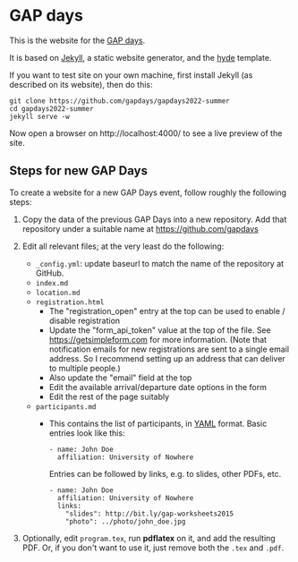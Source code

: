 # GAP days

This is the website for the [GAP days](https://www.gapdays.de/gapdays2022-summer).

It is based on [Jekyll](https://jekyllrb.com/), a static website generator, and the [hyde](https://github.com/poole/hyde/) template.

If you want to test site on your own machine, first install Jekyll (as described on its website), then do this:

```
git clone https://github.com/gapdays/gapdays2022-summer
cd gapdays2022-summer
jekyll serve -w
```
Now open a browser on http://localhost:4000/ to see a live preview of the site.

## Steps for new GAP Days

To create a website for a new GAP Days event, follow roughly the following steps:

1. Copy the data of the previous GAP Days into a new repository.
   Add that repository under a suitable name at https://github.com/gapdays

2. Edit all relevant files; at the very least do the following:
    - `_config.yml`: update baseurl to match the name of the repository at GitHub.
    - `index.md`
    - `location.md`
    - `registration.html`
      - The "registration_open" entry at the top can be used to
        enable / disable registration
      - Update the "form_api_token" value at the
        top of the file. See https://getsimpleform.com for more
        information. (Note that notification emails for new
        registrations are sent to a single email address. So I
        recommend setting up an address that can deliver to multiple people.)
      - Also update the "email" field at the top
      - Edit the available arrival/departure date options in the form
      - Edit the rest of the page suitably
    - `participants.md`
      - This contains the list of participants, in [YAML](https://en.wikipedia.org/wiki/YAML)
        format. Basic entries look like this:

            - name: John Doe
              affiliation: University of Nowhere

         Entries can be followed by links, e.g. to slides, other PDFs, etc.

            - name: John Doe
              affiliation: University of Nowhere
              links:
                "slides": http://bit.ly/gap-worksheets2015
                "photo": ../photo/john_doe.jpg


3. Optionally, edit `program.tex`, run **pdflatex** on it, and add the resulting PDF. Or, if you don't want to use it, just remove both the `.tex` and `.pdf`.
